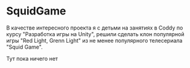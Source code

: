 # SquidGame
В качестве интересного проекта я с детьми на занятиях в Coddy по курсу "Разработка игры на Unity", решили сделать клон популярной игры "Red Light, Grenn Light" из не менее популярного телесериала "Squid Game".


Тут пока ничего нет
